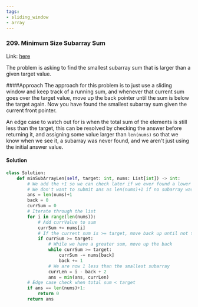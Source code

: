 ```yaml
---
tags:
- sliding_window
- array
---
```


### 209. Minimum Size Subarray Sum 
Link: [here](https://leetcode.com/problems/minimum-size-subarray-sum/)

The problem is asking to find the smallest subarray sum that is larger than a given target value.

####Approach 
The approach for this problem is to just use a sliding window and keep track of a running sum, and whenever that current sum goes over the target value, move up the back pointer until the sum is below the target again. Now you have found the smallest subarray sum given the current front pointer.

An edge case to watch out for is when the total sum of the elements is still less than the target, this can be resolved by checking the answer before returning it, and assigning some value larger than `len(nums)` so that we know when we see it, a subarray was never found, and we aren't just using the initial answer value.

#### Solution
```python 
class Solution:
    def minSubArrayLen(self, target: int, nums: List[int]) -> int:
        # We add the +1 so we can check later if we ever found a lower value
        # We don't want to submit ans as len(nums)+1 if no subarray was found (we return 0)
        ans = len(nums)+1   
        back = 0
        currSum = 0
        # Iterate through the list
        for i in range(len(nums)):
            # Add currValue to sum
            currSum += nums[i]
            # If the current sum is >= target, move back up until not the case to ensure smallest 
            if currSum >= target:
                # While we have a greater sum, move up the back
                while currSum >= target:
                    currSum -= nums[back]
                    back += 1
                # We are now 1 less than the smallest subarray
                currLen = i - back + 2
                ans = min(ans, currLen)
        # Edge case check when total sum < target
        if ans == len(nums)+1:
            return 0
        return ans
```